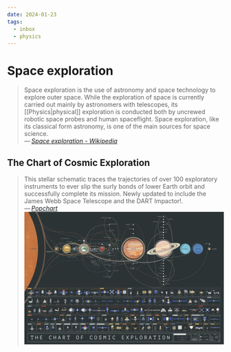 ```yaml
---
date: 2024-01-23
tags:
  - inbox
  - physics
---
```


# Space exploration

> Space exploration is the use of astronomy and space technology to explore
> outer space. While the exploration of space is currently carried out mainly by
> astronomers with telescopes, its [[Physics|physical]] exploration is conducted
> both by uncrewed robotic space probes and human spaceflight. Space
> exploration, like its classical form astronomy, is one of the main sources for
> space science.\
> — <cite>[Space exploration - Wikipedia](https://en.wikipedia.org/wiki/Space_exploration)</cite>

## The Chart of Cosmic Exploration

> This stellar schematic traces the trajectories of over 100 exploratory
> instruments to ever slip the surly bonds of lower Earth orbit and successfully
> complete its mission. Newly updated to include the James Webb Space Telescope
> and the DART Impactor!.\
> — <cite>[Popchart](https://popchart.co/products/the-chart-of-cosmic-exploration)</cite>
![The Chart of Cosmic Exploration](./img/P3-Space_Zoom_daff0eb9-1793-4af1-9b55-eae7500831cb.webp)
